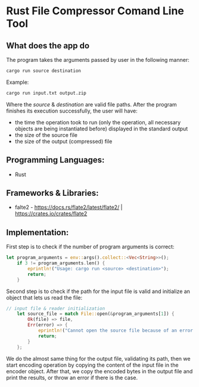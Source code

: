 # Rust File Compressor Comand Line Tool

## What does the app do
The program takes the arguments passed by user in the following manner:
```bash
cargo run source destination
```
Example:
```bash
cargo run input.txt output.zip
```
Where the *source* & *destination* are valid file paths. After the program finishes its execution successfully, the user will have:
- the time the operation took to run (only the operation, all necessary objects are being instantiated before) displayed in the standard output
- the size of the source file
- the size of the output (compressed) file

## Programming Languages:
- Rust

## Frameworks & Libraries:
- falte2 - https://docs.rs/flate2/latest/flate2/ | https://crates.io/crates/flate2

## Implementation:
First step is to check if the number of program arguments is correct:
```rust
let program_arguments = env::args().collect::<Vec<String>>();
    if 3 != program_arguments.len() {
        eprintln!("Usage: cargo run <source> <destination>");
        return;
    }
```
Second step is to check if the path for the input file is valid and initialize an object that lets us read the file:
```rust
// input file & reader initialization
    let source_file = match File::open(&program_arguments[1]) {
        Ok(file) => file,
        Err(error) => {
            eprintln!("Cannot open the source file because of an error: {}.", error);
            return;
        }
    };
```
We do the almost same thing for the output file, validating its path, then we start encoding operation by copying the content of the input file in the encoder object. After that, we copy the encoded bytes in the output file and print the results, or throw an error if there is the case.
